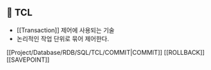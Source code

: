 ## 🌈 TCL
+ [[Transaction]] 제어에 사용되는 기술
+ 논리적인 작업 단위로 묶어 제어한다.

[[Project/Database/RDB/SQL/TCL/COMMIT|COMMIT]]
[[ROLLBACK]]
[[SAVEPOINT]]
